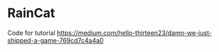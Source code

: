 # RainCat
Code for tutorial https://medium.com/hello-thirteen23/damn-we-just-shipped-a-game-769cd7c4a4a0

